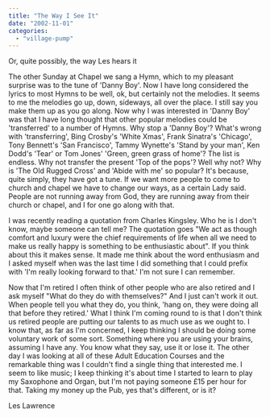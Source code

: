 ```yaml
---
title: "The Way I See It"
date: "2002-11-01"
categories: 
  - "village-pump"
---
```


Or, quite possibly, the way Les hears it

The other Sunday at Chapel we sang a Hymn, which to my pleasant surprise was to the tune of 'Danny Boy'. Now I have long considered the lyrics to most Hymns to be well, ok, but certainly not the melodies. It seems to me the melodies go up, down, sideways, all over the place. I still say you make them up as you go along. Now why I was interested in 'Danny Boy' was that I have long thought that other popular melodies could be 'transferred' to a number of Hymns. Why stop a 'Danny Boy'? What's wrong with 'transferring', Bing Crosby's 'White Xmas', Frank Sinatra's 'Chicago', Tony Bennett's 'San Francisco', Tammy Wynette's 'Stand by your man', Ken Dodd's 'Tear' or Tom Jones' 'Green, green grass of home'? The list is endless. Why not transfer the present 'Top of the pops'? Well why not? Why is 'The Old Rugged Cross' and 'Abide with me' so popular? It's because, quite simply, they have got a tune. If we want more people to come to church and chapel we have to change our ways, as a certain Lady said. People are not running away from God, they are running away from their church or chapel, and I for one go along with that.

I was recently reading a quotation from Charles Kingsley. Who he is I don't know, maybe someone can tell me? The quotation goes "We act as though comfort and luxury were the chief requirements of life when all we need to make us really happy is something to be enthusiastic about". If you think about this it makes sense. It made me think about the word enthusiasm and I asked myself when was the last time I did something that I could prefix with 'I'm really looking forward to that.' I'm not sure I can remember.

Now that I'm retired I often think of other people who are also retired and I ask myself "What do they do with themselves?" And I just can't work it out. When people tell you what they do, you think, 'hang on, they were doing all that before they retired.' What I think I'm coming round to is that I don't think us retired people are putting our talents to as much use as we ought to. I know that, as far as I'm concerned, I keep thinking I should be doing some voluntary work of some sort. Something where you are using your brains, assuming I have any. You know what they say, use it or lose it. The other day I was looking at all of these Adult Education Courses and the remarkable thing was I couldn't find a single thing that interested me. I seem to like music; I keep thinking it's about time I started to learn to play my Saxophone and Organ, but I'm not paying someone £15 per hour for that. Taking my money up the Pub, yes that's different, or is it?

Les Lawrence
